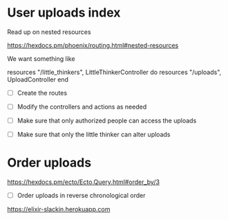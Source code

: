 # User uploads index

Read up on nested resources

https://hexdocs.pm/phoenix/routing.html#nested-resources

We want something like 

resources "/little_thinkers", LittleThinkerController do
  resources "/uploads", UploadController
end

- [ ] Create the routes
- [ ] Modify the controllers and actions as needed
- [ ] Make sure that only authorized people can access the uploads
- [ ] Make sure that only the little thinker can alter uploads


# Order uploads

https://hexdocs.pm/ecto/Ecto.Query.html#order_by/3

- [ ] Order uploads in reverse chronological order

https://elixir-slackin.herokuapp.com

